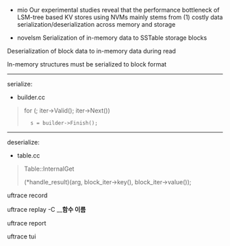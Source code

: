 
- mio
Our experimental studies reveal that the performance bottleneck of LSM-tree based KV stores using NVMs mainly stems from (1) costly data serialization/deserialization across memory and storage

- novelsm
Serialization of in-memory data to SSTable storage blocks

Deserialization of block data to in-memory data during read

In-memory structures must be serialized to block format

----
serialize: 
- builder.cc
>    for (; iter->Valid(); iter->Next()) 
>      
>       s = builder->Finish();

----
deserialize:
- table.cc

> Table::InternalGet
>
> (*handle_result)(arg, block_iter->key(), block_iter->value());


uftrace record 

uftrace replay -C ____함수 이름__

uftrace report 

uftrace tui


